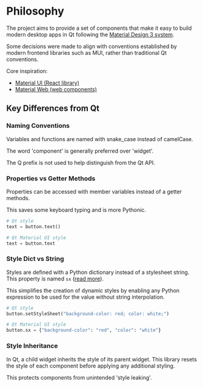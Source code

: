 # Philosophy

The project aims to provide a set of components that make it easy to build
modern desktop apps in Qt following the
[Material Design 3 system](http://m3.material.io/).

Some decisions were made to align with conventions established by modern
frontend libraries such as MUI, rather than traditional Qt conventions.

Core inspiration:

- [Material UI (React library)](https://mui.com/)
- [Material Web (web components)](https://material-web.dev/)

## Key Differences from Qt

### Naming Conventions

Variables and functions are named with snake_case instead of
camelCase.

The word 'component' is generally preferred over 'widget'.

The Q prefix is not used to help distinguish from the Qt API.

### Properties vs Getter Methods

Properties can be accessed with member variables instead of a getter
methods.

This saves some keyboard typing and is more Pythonic.

```python
# Qt style
text = button.text()

# Qt Material UI style
text = button.text
```

### Style Dict vs String

Styles are defined with a Python dictionary instead of a stylesheet
string. This property is named `sx`
([read more](https://mui.com/material-ui/customization/how-to-customize/#the-sx-prop)).

This simplifies the creation of dynamic styles by enabling any Python
expression to be used for the value without string interpolation.

```python
# Qt style
button.setStyleSheet("background-color: red; color: white;")

# Qt Material UI style
button.sx = {"background-color": "red", "color": "white"}
```

### Style Inheritance

In Qt, a child widget inherits the style of its parent widget. This
library resets the style of each component before applying any
additional styling.

This protects components from unintended 'style leaking'.
